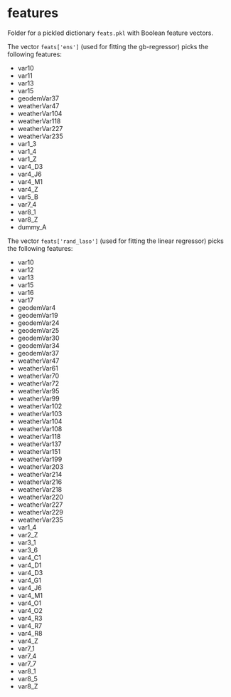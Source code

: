 # features

Folder for a pickled dictionary `feats.pkl` with Boolean feature vectors.

The vector `feats['ens']` (used for fitting the gb-regressor) picks the following features:

- var10
- var11
- var13
- var15
- geodemVar37
- weatherVar47
- weatherVar104
- weatherVar118
- weatherVar227
- weatherVar235
- var1_3
- var1_4
- var1_Z
- var4_D3
- var4_J6
- var4_M1
- var4_Z
- var5_B
- var7_4
- var8_1
- var8_Z
- dummy_A

The vector `feats['rand_laso']` (used for fitting the linear regressor) picks the following features:

- var10
- var12
- var13
- var15
- var16
- var17
- geodemVar4
- geodemVar19
- geodemVar24
- geodemVar25
- geodemVar30
- geodemVar34
- geodemVar37
- weatherVar47
- weatherVar61
- weatherVar70
- weatherVar72
- weatherVar95
- weatherVar99
- weatherVar102
- weatherVar103
- weatherVar104
- weatherVar108
- weatherVar118
- weatherVar137
- weatherVar151
- weatherVar199
- weatherVar203
- weatherVar214
- weatherVar216
- weatherVar218
- weatherVar220
- weatherVar227
- weatherVar229
- weatherVar235
- var1_4
- var2_Z
- var3_1
- var3_6
- var4_C1
- var4_D1
- var4_D3
- var4_G1
- var4_J6
- var4_M1
- var4_O1
- var4_O2
- var4_R3
- var4_R7
- var4_R8
- var4_Z
- var7_1
- var7_4
- var7_7
- var8_1
- var8_5
- var8_Z